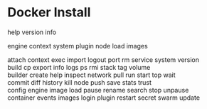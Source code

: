# Docker Install

help
version
info

engine
context
system
plugin
node
load
images


attach     context    exec       import     logout     port       rm         service    system     version    
build      cp         export     info       logs       ps         rmi        stack      tag        volume     
builder    create     help       inspect    network    pull       run        start      top        wait       
commit     diff       history    kill       node       push       save       stats      trust      
config     engine     image      load       pause      rename     search     stop       unpause    
container  events     images     login      plugin     restart    secret     swarm      update     

